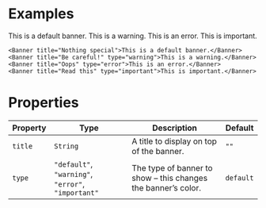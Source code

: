 # Examples
<Banner title="Nothing special">This is a default banner.</Banner>
<Banner title="Be careful!" type="warning">This is a warning.</Banner>
<Banner title="Oops" type="error">This is an error.</Banner>
<Banner title="Read this" type="important">This is important.</Banner>

```
<Banner title="Nothing special">This is a default banner.</Banner>
<Banner title="Be careful!" type="warning">This is a warning.</Banner>
<Banner title="Oops" type="error">This is an error.</Banner>
<Banner title="Read this" type="important">This is important.</Banner>
```

# Properties

Property | Type | Description | Default
---|---|---|---
`title` | `String` | A title to display on top of the banner. | `""`
`type` | `"default"`, `"warning"`, `"error"`, `"important"` | The type of banner to show – this changes the banner’s color. | `default`